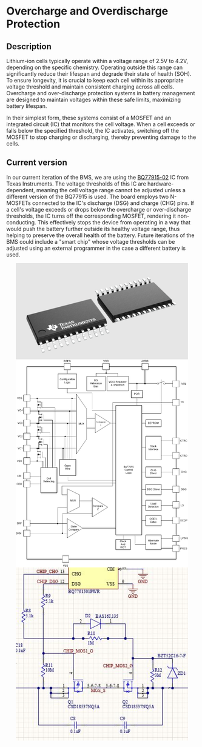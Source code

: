 # Overcharge and Overdischarge Protection

## Description
Lithium-ion cells typically operate within a voltage range of 2.5V to 4.2V, depending on the specific chemistry. Operating outside this range can significantly reduce their lifespan and degrade their state of health (SOH). To ensure longevity, it is crucial to keep each cell within its appropriate voltage threshold and maintain consistent charging across all cells. Overcharge and over-discharge protection systems in battery management are designed to maintain voltages within these safe limits, maximizing battery lifespan.

In their simplest form, these systems consist of a MOSFET and an integrated circuit (IC) that monitors the cell voltage. When a cell exceeds or falls below the specified threshold, the IC activates, switching off the MOSFET to stop charging or discharging, thereby preventing damage to the cells.

## Current version
In our current iteration of the BMS, we are using the [BQ77915-02](https://www.ti.com/product/BQ77915?dcmp=dsproject&hqs=#order-quality) IC from Texas Instruments. The voltage thresholds of this IC are hardware-dependent, meaning the cell voltage range cannot be adjusted unless a different version of the BQ77915 is used. The board employs two N-MOSFETs connected to the IC's discharge (DSG) and charge (CHG) pins. If a cell's voltage exceeds or drops below the overcharge or over-discharge thresholds, the IC turns off the corresponding MOSFET, rendering it non-conducting. This effectively stops the device from operating in a way that would push the battery further outside its healthy voltage range, thus helping to preserve the overall health of the battery. Future iterations of the BMS could include a "smart chip" whose voltage thresholds can be adjusted using an external programmer in the case a different battery is used. 

<div style="display: flex; justify-content: center; align-items: center;">
    <img src="/assets/img/BMS/BQ77915.png" alt="BQ77915 chip" style = "width: 90%; height: auto;">
</div>

<div style="display: flex; justify-content: center; align-items: center;">
    <img src="/assets/img/BMS/BQ77915diagram.gif" alt="BQ77915 diagram" style = "width: 90%; height: auto;">
</div>

<div style="display: flex; justify-content: center; align-items: center;">
    <img src="/assets/img/BMS/overdsgandchgcircuit.JPG" alt="ODSG + OCHG diagram" style = "width: 90%; height: auto;">
</div>